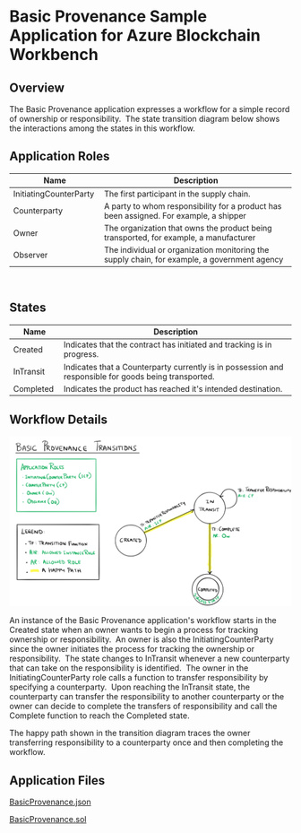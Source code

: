 Basic Provenance Sample Application for Azure Blockchain Workbench
==============================

Overview 
---------

The Basic Provenance application expresses a workflow for a simple record of
ownership or responsibility.  The state transition diagram below shows the
interactions among the states in this workflow. 

Application Roles 
------------------

| Name                   | Description                                       |
|------------------------|---------------------------------------------------|
| InitiatingCounterParty | The first participant in the supply chain.        |
| Counterparty           | A party to whom responsibility for a product has been assigned. For example, a shipper |
| Owner                  | The organization that owns the product being transported, for example, a manufacturer |
| Observer               | The individual or organization monitoring the supply chain, for example, a government agency |

 

States 
-------

| Name                   | Description                                       |
|------------------------|---------------------------------------------------|
|Created |Indicates that the contract has initiated and tracking is in progress. |
|InTransit |Indicates that a Counterparty currently is in possession and responsible for goods being transported.|
|Completed |Indicates the product has reached it's intended destination.|

Workflow Details
----------------

![state diagram of the workflow](media/c3d3c6764f6ae1e565c0929d2f2fed48.png)

An instance of the Basic Provenance application's workflow starts in the Created
state when an owner wants to begin a process for tracking ownership or
responsibility.  An owner is also the InitiatingCounterParty since the owner
initiates the process for tracking the ownership or responsibility.  The state
changes to InTransit whenever a new counterparty that can take on the
responsibility is identified.  The owner in the InitiatingCounterParty role
calls a function to transfer responsibility by specifying a counterparty.  Upon
reaching the InTransit state, the counterparty can transfer the responsibility
to another counterparty or the owner can decide to complete the transfers of
responsibility and call the Complete function to reach the Completed state. 

The happy path shown in the transition diagram traces the owner transferring
responsibility to a counterparty once and then completing the workflow. 

Application Files
-----------------
[BasicProvenance.json](./ethereum/BasicProvenance.json)

[BasicProvenance.sol](./ethereum/BasicProvenance.sol)
